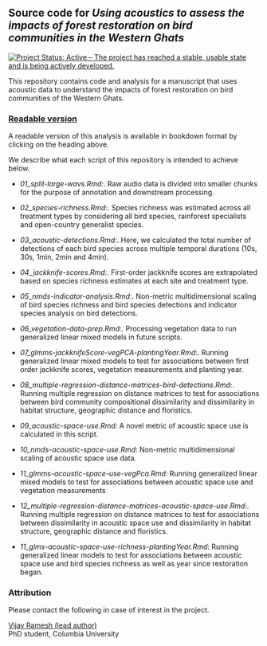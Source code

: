 ## Source code for _Using acoustics to assess the impacts of forest restoration on bird communities in the Western Ghats_

<!-- badges: start -->
  [![Project Status: Active – The project has reached a stable, usable state and is being actively developed.](https://www.repostatus.org/badges/latest/active.svg)](https://www.repostatus.org/#active)
<!-- badges: end -->

This repository contains code and analysis for a manuscript that uses acoustic data to understand the impacts of forest restoration on bird communities of the Western Ghats.

### [Readable version](https://vjjan91.github.io/acoustics-westernGhats/)

A readable version of this analysis is available in bookdown format by clicking on the heading above.

We describe what each script of this repository is intended to achieve below.

- _01_split-large-wavs.Rmd:_. Raw audio data is divided into smaller chunks for the purpose of annotation and downstream processing.

- _02_species-richness.Rmd:_. Species richness was estimated across all treatment types by considering all bird species, rainforest specialists and open-country generalist species. 

- _03_acoustic-detections.Rmd:_. Here, we calculated the total number of detections of each bird species across multiple temporal durations (10s, 30s, 1min, 2min and 4min). 

- _04_jackknife-scores.Rmd:_. First-order jackknife scores are extrapolated based on species richness estimates at each site and treatment type. 

- _05_nmds-indicator-analysis.Rmd:_. Non-metric multidimensional scaling of bird species richness and bird species detections and indicator species analysis on bird detections. 

- _06_vegetation-data-prep.Rmd:_. Processing vegetation data to run generalized linear mixed models in future scripts.  

- _07_glmms-jackknifeScore-vegPCA-plantingYear.Rmd:_. Running generalized linear mixed models to test for associations between first order jackknife scores, vegetation measurements and planting year.  

- _08_multiple-regression-distance-matrices-bird-detections.Rmd:_. Running multiple regression on distance matrices to test for associations between bird community compositional dissimilarity and dissimilarity in habitat structure, geographic distance and floristics.  

- _09_acoustic-space-use.Rmd_: A novel metric of acoustic space use is calculated in this script.

- _10_nmds-acoustic-space-use.Rmd_: Non-metric multidimensional scaling of acoustic space use data.  

- _11_glmms-acoustic-space-use-vegPca.Rmd_: Running generalized linear mixed models to test for associations between acoustic space use and vegetation measurements  

- _12_multiple-regression-distance-matrices-acoustic-space-use.Rmd:_. Running multiple regression on distance matrices to test for associations between dissimilarity in acoustic space use and dissimilarity in habitat structure, geographic distance and floristics.  

- _11_glms-acoustic-space-use-richness-plantingYear.Rmd_: Running generalized linear models to test for associations between acoustic space use and bird species richness as well as year since restoration began.  

### Attribution

Please contact the following in case of interest in the project.

[Vijay Ramesh (lead author)](https://evolecol.weebly.com/)  
PhD student, Columbia University